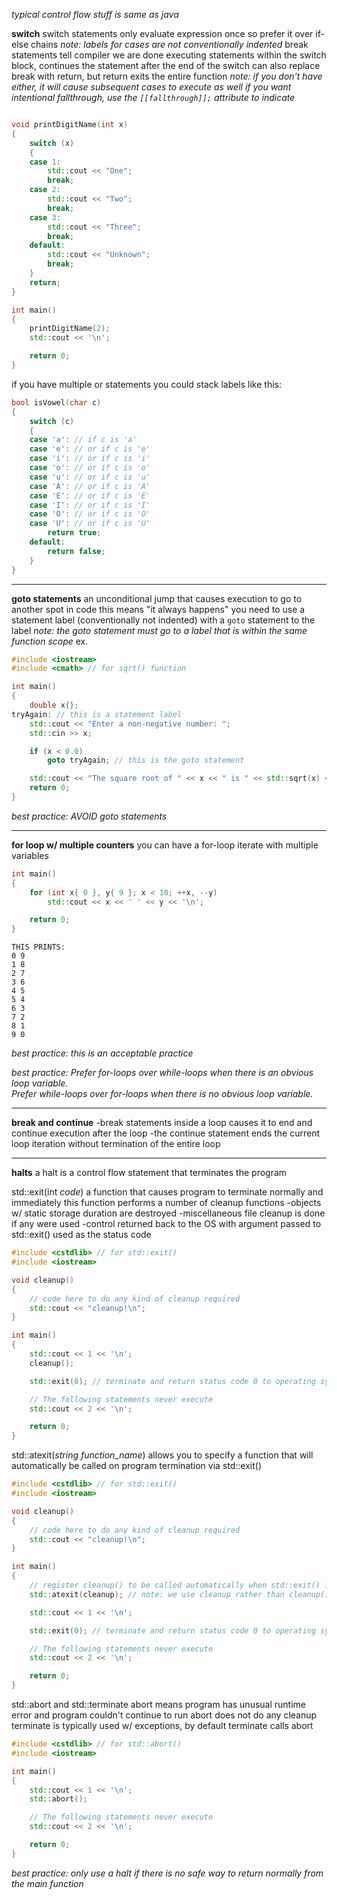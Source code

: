*typical control flow stuff is same as java*

**switch**
	switch statements only evaluate expression once so prefer it over if-else chains
	*note: labels for cases are not conventionally indented*
	break statements tell compiler we are done executing statements within the switch block, continues the statement after the end of the switch
		can also replace break with return, but return exits the entire function
		*note: if you don't have either, it will cause subsequent cases to execute as well*
			*if you want intentional fallthrough, use the `[[fallthrough]];` attribute to indicate*
```cpp

void printDigitName(int x)
{
    switch (x)
    {
    case 1:
        std::cout << "One";
        break;
    case 2:
        std::cout << "Two";
        break;
    case 3:
        std::cout << "Three";
        break;
    default:
        std::cout << "Unknown";
        break;
    }
    return;
}

int main()
{
    printDigitName(2);
    std::cout << '\n';

    return 0;
}
```

if you have multiple or statements you could stack labels like this:
```cpp
bool isVowel(char c)
{
    switch (c)
    {
    case 'a': // if c is 'a'
    case 'e': // or if c is 'e'
    case 'i': // or if c is 'i'
    case 'o': // or if c is 'o'
    case 'u': // or if c is 'u'
    case 'A': // or if c is 'A'
    case 'E': // or if c is 'E'
    case 'I': // or if c is 'I'
    case 'O': // or if c is 'O'
    case 'U': // or if c is 'U'
        return true;
    default:
        return false;
    }
}
```

****

**goto statements**
	an unconditional jump that causes execution to go to another spot in code
		this means "it always happens"
			you need to use a statement label (conventionally not indented) with a `goto` statement to the label
		*note: the goto statement must go to a label that is within the same function scope*
ex.
```cpp
#include <iostream>
#include <cmath> // for sqrt() function

int main()
{
    double x{};
tryAgain: // this is a statement label
    std::cout << "Enter a non-negative number: ";
    std::cin >> x;

    if (x < 0.0)
        goto tryAgain; // this is the goto statement

    std::cout << "The square root of " << x << " is " << std::sqrt(x) << '\n';
    return 0;
}
```

*best practice: AVOID goto statements*
****
**for loop w/ multiple counters**
	you can have a for-loop iterate with multiple variables
```cpp
int main()
{
    for (int x{ 0 }, y{ 9 }; x < 10; ++x, --y)
        std::cout << x << ' ' << y << '\n';

    return 0;
}
```

```
THIS PRINTS:
0 9
1 8
2 7
3 6
4 5
5 4
6 3
7 2
8 1
9 0
```

*best practice: this is an acceptable practice*

*best practice:
Prefer for-loops over while-loops when there is an obvious loop variable.  
Prefer while-loops over for-loops when there is no obvious loop variable.*

****

**break and continue**
	-break statements inside a loop causes it to end and continue execution after the loop
	-the continue statement ends the current loop iteration without termination of the entire loop

****

**halts**
	a halt is a control flow statement that terminates the program

std::exit(int *code*)
	a function that causes program to terminate normally and immediately
		this function performs a number of cleanup functions
			-objects w/ static storage duration are destroyed
			-miscellaneous file cleanup is done if any were used
			-control returned back to the OS with argument passed to std::exit() used as the status code
```cpp
#include <cstdlib> // for std::exit()
#include <iostream>

void cleanup()
{
    // code here to do any kind of cleanup required
    std::cout << "cleanup!\n";
}

int main()
{
    std::cout << 1 << '\n';
    cleanup();

    std::exit(0); // terminate and return status code 0 to operating system

    // The following statements never execute
    std::cout << 2 << '\n';

    return 0;
}
```

std::atexit(*string function_name*)
	allows you to specify a function that will automatically be called on program termination via std::exit()
```cpp
#include <cstdlib> // for std::exit()
#include <iostream>

void cleanup()
{
    // code here to do any kind of cleanup required
    std::cout << "cleanup!\n";
}

int main()
{
    // register cleanup() to be called automatically when std::exit() is called
    std::atexit(cleanup); // note: we use cleanup rather than cleanup() since we're not making a function call to cleanup() right now

    std::cout << 1 << '\n';

    std::exit(0); // terminate and return status code 0 to operating system

    // The following statements never execute
    std::cout << 2 << '\n';

    return 0;
}
```

std::abort and std::terminate
	abort means program has unusual runtime error and program couldn't continue to run
		abort does not do any cleanup
	terminate is typically used w/ exceptions, by default terminate calls abort
```cpp
#include <cstdlib> // for std::abort()
#include <iostream>

int main()
{
    std::cout << 1 << '\n';
    std::abort();

    // The following statements never execute
    std::cout << 2 << '\n';

    return 0;
}
```

*best practice: only use a halt if there is no safe way to return normally from the main function*

